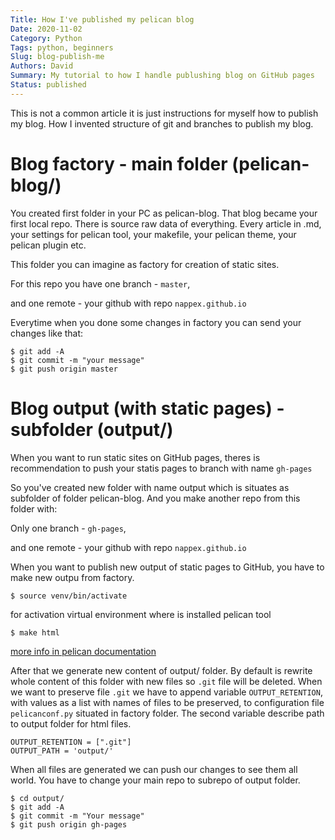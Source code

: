 ```yaml
---
Title: How I've published my pelican blog
Date: 2020-11-02
Category: Python
Tags: python, beginners
Slug: blog-publish-me
Authors: David
Summary: My tutorial to how I handle publushing blog on GitHub pages
Status: published
---
```


This is not a common article it is just instructions for myself how to publish my blog. How I invented structure of git and branches to publish my blog.


# Blog factory - main folder (pelican-blog/)

You created first folder in your PC as pelican-blog. That blog became your first local repo. There is source raw data of everything. Every article in .md, your settings for pelican tool, your makefile, your pelican theme, your pelican plugin etc.

This folder you can imagine as factory for creation of static sites.

For this repo you have one branch - `master`,

and one remote - your github with repo `nappex.github.io`

Everytime when you done some changes in factory you can send your changes like that:

```
$ git add -A
$ git commit -m "your message"
$ git push origin master
```

# Blog output (with static pages) - subfolder (output/)

When you want to run static sites on GitHub pages, theres is recommendation to push your statis pages to branch with name `gh-pages`

So you've created new folder with name output which is situates as subfolder of folder pelican-blog. And you make another repo from this folder with:

Only one branch - `gh-pages`,

and one remote - your github with repo `nappex.github.io`

When you want to publish new output of static pages to GitHub, you have to make new outpu from factory.

```
$ source venv/bin/activate
```

for activation virtual environment where is installed pelican tool

```
$ make html
```

[more info in pelican documentation](https://docs.getpelican.com/en/stable/publish.html)

After that we generate new content of output/ folder. By default is rewrite whole content of this folder with new files so `.git` file will be deleted. When we want to preserve file `.git` we have to append variable `OUTPUT_RETENTION`, with values as a list with names of files to be preserved, to configuration file `pelicanconf.py` situated in factory folder. The second variable describe path to output folder for html files.

```
OUTPUT_RETENTION = [".git"]
OUTPUT_PATH = 'output/'
```

When all files are generated we can push our changes to see them all world.
You have to change your main repo to subrepo of output folder.

```
$ cd output/
$ git add -A
$ git commit -m "Your message"
$ git push origin gh-pages
```
